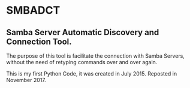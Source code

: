 # SMBADCT
Samba Server Automatic Discovery and Connection Tool.
-----------------------------------------------------
The purpose of this tool is facilitate the connection with Samba Servers, without the need of retyping commands over and over again.

This is my first Python Code, it was created in July 2015.
Reposted in November 2017.
